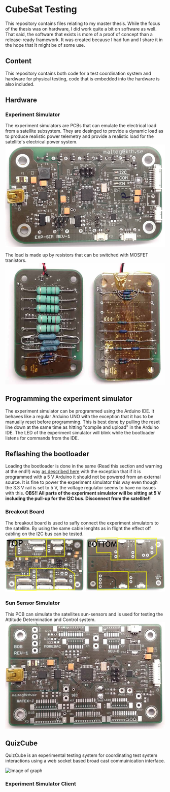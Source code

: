 # CubeSat Testing
This repository contains files relating to my master thesis. While the focus of the thesis was on hardware, I did work quite a bit on software as well. That said, the software that exists is more of a proof of concept than a release-ready framework. It was created because I had fun and I share it in the hope that It might be of some use.

## Content
This repository contains both code for a test coordination system and hardware for physical testing, code that is embedded into the hardware is also included.
 ## Hardware

### Experiment Simulator
The experiment simulators are PCBs that can emulate the electrical load from a satellite subsystem. They are desinged to provide a dynamic load as to produce realistic power telemetry and provide a realistic load for the satellite's electrical power system. 
![alt text](.media/exp_sim_top.jpg)

The load is made up by resistors that can be switched with MOSFET tranistors.
![alt text](.media/bob_resistors.jpg)

## Programming the experiment simulator
The experiment simulator can be programmed using the Arduino IDE. It behaves like a regular Arduino UNO with the exception that it has to be manually reset before programming. This is best done by pulling the reset line down at the same time as hitting "compile and upload" in the Arduino IDE. The LED of the experiment simulator will blink while the bootloader listens for commands from the IDE.

## Reflashing the bootloader
Loading the bootloader is done in the same (Read this section and warning at the end!!) way [as described here](https://www.arduino.cc/en/Tutorial/ArduinoToBreadboard) with the exception that if it is programmed with a 5 V Arduino it should not be powered from an external source. It is fine to power the experiment simulator this way even though the 3.3 V rail is set to 5 V, the voltage regulator seems to have no issues with this. **OBS!! All parts of the experiment simulator will be sitting at 5 V including the pull-up for the I2C bus. Disconnect from the satellite!!**



### Breakout Board
The breakout board is used to safly connect the experiment simulators to the satellite. By using the same cable lenghts as in flight the effect off cabling on the I2C bus can be tested.
![alt text](.media/topBottomPCB.jpg)

### Sun Sensor Simulator
This PCB can simulate the satellites sun-sensors and is used for testing the Attitude Determination and Control system.
![alt text](.media/sunsensorsim.jpg)

## QuizCube
QuizCube is an experimental testing system for coordinating test system interactions using a web socket based broad cast commuinication interface.

![Image of graph](.media/testingSystem.png|width=60 )

### Experiment Simulator Client
